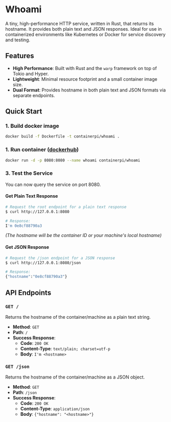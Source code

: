# Whoami

A tiny, high-performance HTTP service, written in Rust, that returns its hostname. It provides both plain text and JSON responses. Ideal for use in containerized environments like Kubernetes or Docker for service discovery and testing.

## Features

*   **High Performance**: Built with Rust and the `warp` framework on top of Tokio and Hyper.
*   **Lightweight**: Minimal resource footprint and a small container image size.
*   **Dual Format**: Provides hostname in both plain text and JSON formats via separate endpoints.

## Quick Start

### 1. Build docker image

```bash
docker build -f Dockerfile -t containerpi/whoami .
```

### 1. Run container ([dockerhub](https://hub.docker.com/r/containerpi/whoami))

```bash
docker run -d -p 8080:8080 --name whoami containerpi/whoami
```

### 3. Test the Service

You can now query the service on port 8080.

#### Get Plain Text Response

```bash
# Request the root endpoint for a plain text response
$ curl http://127.0.0.1:8080

# Response:
I'm 0e8cf88790a3
```
*(The hostname will be the container ID or your machine's local hostname)*

#### Get JSON Response

```bash
# Request the /json endpoint for a JSON response
$ curl http://127.0.0.1:8080/json

# Response:
{"hostname":"0e8cf88790a3"}
```

## API Endpoints

### `GET /`

Returns the hostname of the container/machine as a plain text string.

*   **Method**: `GET`
*   **Path**: `/`
*   **Success Response**:
    *   **Code**: `200 OK`
    *   **Content-Type**: `text/plain; charset=utf-p`
    *   **Body**: `I'm <hostname>`

### `GET /json`

Returns the hostname of the container/machine as a JSON object.

*   **Method**: `GET`
*   **Path**: `/json`
*   **Success Response**:
    *   **Code**: `200 OK`
    *   **Content-Type**: `application/json`
    *   **Body**: `{"hostname": "<hostname>"}`
